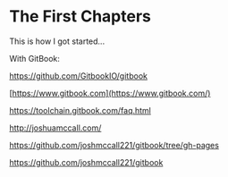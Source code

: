 # The First Chapters

This is how I got started...



With GitBook:

https://github.com/GitbookIO/gitbook

[https://www.gitbook.com](https://www.gitbook.com/)

https://toolchain.gitbook.com/faq.html

http://joshuamccall.com/

https://github.com/joshmccall221/gitbook/tree/gh-pages

https://github.com/joshmccall221/gitbook



